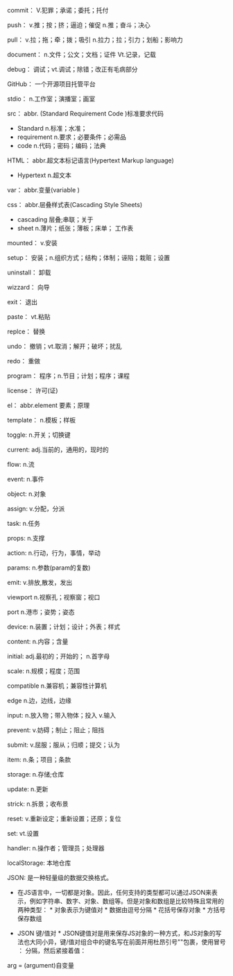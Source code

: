 commit：    V.犯罪；承诺；委托；托付

push： v.推；按；挤；逼迫；催促
      n.推；奋斗；决心

pull： v.拉；拖；牵；拨；吸引
     n.拉力；拉；引力；划船；影响力

document： n.文件；公文；文档；证件
        Vt.记录，记载

debug： 调试；vt.调试；除错；改正有毛病部分

GitHub： 一个开源项目托管平台

stdio： n.工作室；演播室；画室

src： abbr. (Standard Requirement  Code )标准要求代码
* Standard n.标准；水准；
* requirement n.要求；必要条件；必需品
* code n.代码；密码；编码；法典

HTML： abbr.超文本标记语言(Hypertext Markup language)
* Hypertext n.超文本

var： abbr.变量(variable )

css： abbr.层叠样式表(Cascading Style Sheets)
* cascading 层叠;串联；关于
* sheet n.薄片；纸张；薄板；床单； 工作表

mounted： v.安装

setup： 安装；n.组织方式；结构；体制；诬陷；栽赃；设置

uninstall： 卸载

wizzard：  向导

exit： 退出

paste： vt.粘贴

replce： 替换

undo： 撤销；vt.取消；解开；破坏；扰乱

redo： 重做

program： 程序；n.节目；计划；程序；课程

license： 许可(证)

el： abbr.element 要素；原理

template： n.模板；样板

toggle: n.开关；切换键 

current: adj.当前的，通用的，现时的

flow: n.流

event: n.事件

object: n.对象

assign: v.分配，分派

task: n.任务

props: n.支撑

action: n.行动，行为，事情，举动

params: n.参数(param的复数)

emit: v.排放,散发，发出

viewport n.视察孔；视察窗；视口

port n.港市；姿势；姿态

device: n.装置；计划；设计；外表；样式

content: n.内容；含量

initial: adj.最初的；开始的； n.首字母

scale: n.规模；程度；范围

compatible  n.兼容机；兼容性计算机

edge n.边，边线，边缘

input: n.放入物；带入物体；投入 v.输入

prevent: v.妨碍；制止；阻止；阻挡

submit: v.屈服；服从；归顺；提交；认为

item: n.条；项目；条款

storage: n.存储;仓库

update: n.更新

strick: n.拆景；收布景

reset: v.重新设定；重新设置；还原；复位

set: vt.设置

handler: n.操作者；管理员；处理器

localStorage: 本地仓库

JSON:  是一种轻量级的数据交换格式。
* 在JS语言中，一切都是对象。因此，任何支持的类型都可以通过JSON来表示，例如字符串、数字、对象、数组等。但是对象和数组是比较特殊且常用的两种类型：
      *  对象表示为键值对
      *  数据由逗号分隔
      *  花括号保存对象
      *  方括号保存数组
  
* JSON 键/值对
      *  JSON键值对是用来保存JS对象的一种方式，和JS对象的写法也大同小异，键/值对组合中的键名写在前面并用杜昂引号""包裹，使用冒号 ： 分隔，然后紧接着值：

arg = (argument)自变量